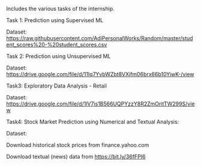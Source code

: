 Includes the various tasks of the internship.

Task 1: Prediction using Supervised ML 

  Dataset: 
https://raw.githubusercontent.com/AdiPersonalWorks/Random/master/student_scores%20-%20student_scores.csv

Task 2: Prediction using Unsupervised ML

  Dataset: 
https://drive.google.com/file/d/11Iq7YvbWZbt8VXjfm06brx66b10YiwK-/view

Task3:  Exploratory Data Analysis - Retail

  Dataset:  
https://drive.google.com/file/d/1lV7is1B566UQPYzzY8R2ZmOritTW299S/view

Task4:  Stock Market Prediction using Numerical and Textual Analysis:

   Dataset:
   
 Download historical stock prices from finance.yahoo.com
 
 Download textual (news) data from https://bit.ly/36fFPI6
